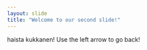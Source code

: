 ```yaml
---
layout: slide
title: "Welcome to our second slide!"
---
```

haista kukkanen!
Use the left arrow to go back!
